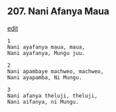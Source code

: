 ## 207. Nani Afanya Maua
[edit](https://docs.google.com/document/d/1ShzpQmxR4vAE%2D6w5HDU6gE4XfrsypYKv/edit?mode=html)




    1
    Nani ayafanya maua, maua,
    Nani ayafanya, Mungu juu.

    2
    Nani apambaye machweo, machweo,
    Nani ayapamba, Ni Mungu.

    3
    Nani afanya theluji, theluji,
    Nani aifanya, ni Mungu.




